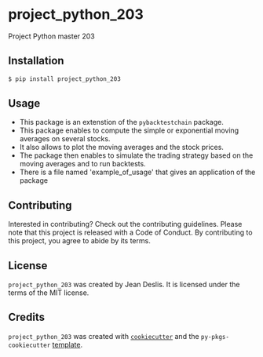 # project_python_203

Project Python master 203

## Installation

```bash
$ pip install project_python_203
```

## Usage

- This package is an extenstion of the `pybacktestchain` package. 
- This package enables to compute the simple or exponential moving averages on several stocks.
- It also allows to plot the moving averages and the stock prices.
- The package then enables to simulate the trading strategy based on the moving averages and to run backtests.
- There is a file named 'example_of_usage' that gives an application of the package

## Contributing

Interested in contributing? Check out the contributing guidelines. Please note that this project is released with a Code of Conduct. By contributing to this project, you agree to abide by its terms.

## License

`project_python_203` was created by Jean Deslis. It is licensed under the terms of the MIT license.

## Credits

`project_python_203` was created with [`cookiecutter`](https://cookiecutter.readthedocs.io/en/latest/) and the `py-pkgs-cookiecutter` [template](https://github.com/py-pkgs/py-pkgs-cookiecutter).
